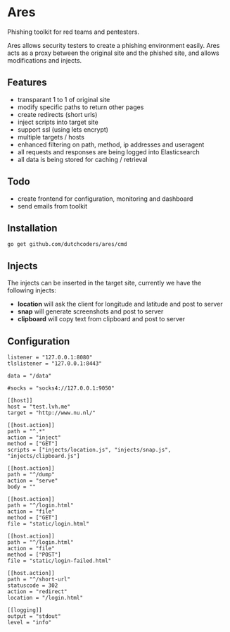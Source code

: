 # Ares
Phishing toolkit for red teams and pentesters.

Ares allows security testers to create a phishing environment easily. Ares acts as a proxy between the original site and the phished site, and allows modifications and injects. 

## Features

* transparant 1 to 1 of original site
* modify specific paths to return other pages
* create redirects (short urls)
* inject scripts into target site
* support ssl (using lets encrypt)
* multiple targets / hosts
* enhanced filtering on path, method, ip addresses and useragent
* all requests and responses are being logged into Elasticsearch
* all data is being stored for caching / retrieval

## Todo

* create frontend for configuration, monitoring and dashboard
* send emails from toolkit

## Installation

```
go get github.com/dutchcoders/ares/cmd
```

## Injects

The injects can be inserted in the target site, currently we have the following injects:

* **location** will ask the client for longitude and latitude and post to server
* **snap** will generate screenshots and post to server
* **clipboard** will copy text from clipboard and post to server

## Configuration

```
listener = "127.0.0.1:8080"
tlslistener = "127.0.0.1:8443"

data = "/data"

#socks = "socks4://127.0.0.1:9050"

[[host]]
host = "test.lvh.me"
target = "http://www.nu.nl/"

[[host.action]]
path = "^.*"
action = "inject"
method = ["GET"]
scripts = ["injects/location.js", "injects/snap.js", "injects/clipboard.js"]

[[host.action]]
path = "^/dump"
action = "serve"
body = ""

[[host.action]]
path = "^/login.html"
action = "file"
method = ["GET"]
file = "static/login.html"

[[host.action]]
path = "^/login.html"
action = "file"
method = ["POST"]
file = "static/login-failed.html"

[[host.action]]
path = "^/short-url"
statuscode = 302
action = "redirect"
location = "/login.html"

[[logging]]
output = "stdout"
level = "info"
```
